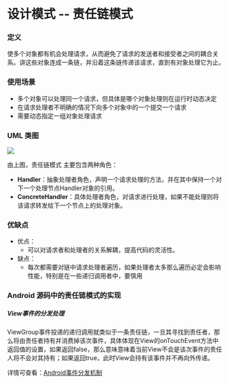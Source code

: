 # 设计模式 -- 责任链模式

### 定义

使多个对象都有机会处理请求，从而避免了请求的发送者和接受者之间的耦合关系。讲这些对象连成一条链，并沿着这条链传递该请求，直到有对象处理它为止。

### 使用场景

- 多个对象可以处理同一个请求，但具体是哪个对象处理则在运行时动态决定
- 在请求处理者不明确的情况下向多个对象中的一个提交一个请求
- 需要动态指定一组对象处理请求

### UML 类图

![](https://github.com/mrlsm/Note/blob/master/designPatterns/images/responsibility_uml.jpg)

由上图，责任链模式 主要包含两种角色：
- **Handler**：抽象处理者角色，声明一个请求处理的方法，并在其中保持一个对下一个处理节点Handler对象的引用。
- **ConcreteHandler**：具体处理者角色，对请求进行处理，如果不能处理则将该请求转发给下一个节点上的处理对象。

### 优缺点
- 优点：
    - 可以对请求者和处理者的关系解耦，提高代码的灵活性。
- 缺点：
    - 每次都需要对链中请求处理者遍历，如果处理者太多那么遍历必定会影响性能，特别是在一些递归调用者中，要慎用

### Android 源码中的责任链模式的实现

##### View事件的分发处理

ViewGroup事件投递的递归调用就类似于一条责任链，一旦其寻找到责任者，那么将由责任者持有并消费掉该次事件，具体体现在View的onTouchEvent方法中返回值的设置，如果返回false，那么意味意味着当前View不会是该次事件的责任人将不会对其持有；如果返回true，此时View会持有该事件并不再向外传递。

详情可查看：[Android事件分发机制](http://gityuan.com/2015/09/19/android-touch/)
